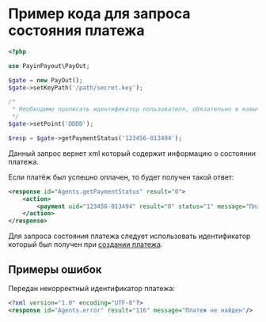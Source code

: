 # Пример кода для запроса состояния платежа

```php
<?php

use PayinPayout\PayOut;

$gate = new PayOut();
$gate->setKeyPath('/path/secret.key');

/*
 * Необходимо прописать идентификатор пользователя, обязательно в кавычках. 
 */
$gate->setPoint('DDDD');

$resp = $gate->getPaymentStatus('123456-013494');
```

Данный запрос вернет xml который содержит информацию о состоянии платежа.

Если платёж был успешно оплачен, то будет получен такой ответ:

```xml
<response id="Agents.getPaymentStatus" result="0">
    <action>
        <payment uid="123456-013494" result="0" status="1" message="Платеж успешно проведен"/>
    </action>
</response>
```

Для запроса состояния платежа следует использовать идентификатор который был получен
при [создании платежа](CreatePaymentExample.md).

## Примеры ошибок

Передан некорректный идентификатор платежа:

```xml
<?xml version="1.0" encoding="UTF-8"?>
<response id="Agents.error" result="116" message="Платеж не найден"/>
```